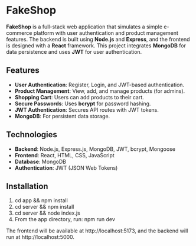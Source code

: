 # FakeShop

**FakeShop** is a full-stack web application that simulates a simple e-commerce platform with user authentication and product management features. The backend is built using **Node.js** and **Express**, and the frontend is designed with a **React** framework. This project integrates **MongoDB** for data persistence and uses **JWT** for user authentication.


## Features

- **User Authentication**: Register, Login, and JWT-based authentication.
- **Product Management**: View, add, and manage products (for admins).
- **Shopping Cart**: Users can add products to their cart.
- **Secure Passwords**: Uses **bcrypt** for password hashing.
- **JWT Authentication**: Secures API routes with JWT tokens.
- **MongoDB**: For persistent data storage.

## Technologies

- **Backend**: Node.js, Express.js, MongoDB, JWT, bcrypt, Mongoose
- **Frontend**: React, HTML, CSS, JavaScript
- **Database**: MongoDB
- **Authentication**: JWT (JSON Web Tokens)

## Installation


1. cd app && npm install
2. cd server && npm install
3. cd server && node index.js
4. From the app directory, run:
npm run dev



The frontend will be available at http://localhost:5173, and the backend will run at http://localhost:5000.
